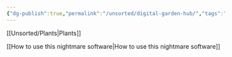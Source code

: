 ```yaml
---
{"dg-publish":true,"permalink":"/unsorted/digital-garden-hub/","tags":"gardenEntry"}
---
```



[[Unsorted/Plants\|Plants]]

[[How to use this nightmare software\|How to use this nightmare software]]